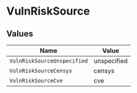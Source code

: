 # VulnRiskSource


## Values

| Name                        | Value                       |
| --------------------------- | --------------------------- |
| `VulnRiskSourceUnspecified` | unspecified                 |
| `VulnRiskSourceCensys`      | censys                      |
| `VulnRiskSourceCve`         | cve                         |